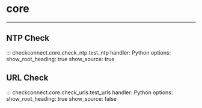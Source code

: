 # core

---

## NTP Check

<!-- markdownlint-disable-next-line MD044 -->

::: checkconnect.core.check_ntp.test_ntp handler: Python options:
show_root_heading: true show_source: true

## URL Check

<!-- markdownlint-disable-next-line MD044 -->

::: checkconnect.core.check_urls.test_urls handler: Python options:
show_root_heading: true show_source: false
